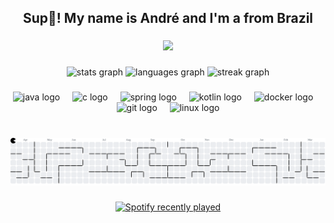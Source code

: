 <h2 align="center">Sup👋! My name is André and I'm a from Brazil</h2>

###

<div align="center">
  <img height="200" src="https://i.pinimg.com/originals/4a/f7/96/4af796ba201b5443d8ea5e45614de3f2.gif"  />
</div>

###

<div align="center">
  <img src="https://github-readme-stats.vercel.app/api?username=Iv0ry404&hide_title=false&hide_rank=false&show_icons=true&include_all_commits=true&count_private=true&disable_animations=false&theme=blue-green&locale=en&hide_border=false" height="150" alt="stats graph"  />
  <img src="https://github-readme-stats.vercel.app/api/top-langs?username=Iv0ry404&locale=en&hide_title=false&layout=compact&card_width=320&langs_count=5&theme=blue-green&hide_border=false" height="150" alt="languages graph"  />
  <img src="https://streak-stats.demolab.com?user=Iv0ry404&locale=en&mode=daily&theme=blue-green&hide_border=false&border_radius=5" height="150" alt="streak graph"  />
</div>

###

<div align="center">
  <img src="https://cdn.jsdelivr.net/gh/devicons/devicon/icons/java/java-original.svg" height="30" alt="java logo"  />
  <img width="12" />
  <img src="https://cdn.jsdelivr.net/gh/devicons/devicon/icons/c/c-original.svg" height="30" alt="c logo"  />
  <img width="12" />
  <img src="https://cdn.jsdelivr.net/gh/devicons/devicon/icons/spring/spring-original.svg" height="30" alt="spring logo"  />
  <img width="12" />
  <img src="https://cdn.jsdelivr.net/gh/devicons/devicon/icons/kotlin/kotlin-original.svg" height="30" alt="kotlin logo"  />
  <img width="12" />
  <img src="https://cdn.jsdelivr.net/gh/devicons/devicon/icons/docker/docker-original.svg" height="30" alt="docker logo"  />
  <img width="12" />
  <img src="https://cdn.jsdelivr.net/gh/devicons/devicon/icons/git/git-original.svg" height="30" alt="git logo"  />
  <img width="12" />
  <img src="https://cdn.jsdelivr.net/gh/devicons/devicon/icons/linux/linux-original.svg" height="30" alt="linux logo"  />
</div>

###

<br clear="both">

<picture>
  <source media="(prefers-color-scheme: dark)" srcset="https://raw.githubusercontent.com/Iv0ry404/Iv0ry404/output/pacman-contribution-graph-dark.svg">
  <source media="(prefers-color-scheme: light)" srcset="https://raw.githubusercontent.com/Iv0ry404/Iv0ry404/output/pacman-contribution-graph.svg">
  <img alt="pacman contribution graph" src="https://raw.githubusercontent.com/Iv0ry404/Iv0ry404/output/pacman-contribution-graph.svg">
</picture>

###

<div align="center">
  <a href="https://open.spotify.com/user/ir2k1308besiriuu1g3qimdu8">
    <img src="https://spotify-recently-played-readme.vercel.app/api?user=ir2k1308besiriuu1g3qimdu8&count=5&unique=false" alt="Spotify recently played"  />
  </a>
</div>

###
